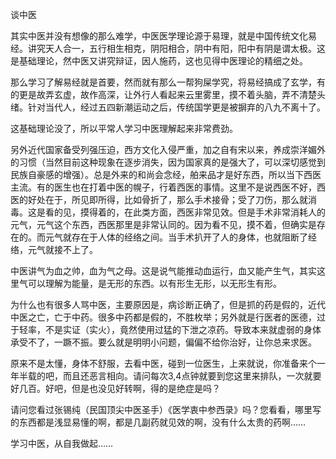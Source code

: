 谈中医

其实中医并没有想像的那么难学，中医医学理论源于易理，就是中国传统文化易经。讲究天人合一，五行相生相克，阴阳相合，阴中有阳，阳中有阴是谓太极。这是基础理论，然中医又讲究辩证，因人施药，这也见得中医理论的精细之处。

那么学习了解易经就是首要，然而就有那么一帮狗屎学究，将易经搞成了玄学，有的更是故弄玄虚，故作高深，让外行人看起来云里雾里，摸不着头脑，弄不清楚头绪。针对当代人，经过五四新潮运动之后，传统国学更是被摒弃的八九不离十了。

这基础理论没了，所以平常人学习中医理解起来非常费劲。

另外近代国家备受列强压迫，西方文化入侵严重，加之自有宋以来，养成崇洋媚外的习惯（当然目前这种现象在逐步消失，因为国家真的是强大了，可以深切感觉到民族自豪感的增强）。总是外来的和尚会念经，舶来品才是好东西，所以当下西医主流。有的医生也在打着中医的幌子，行着西医的事情。这里不是说西医不好，西医的好处在于，所见即所得，比如骨折了，那么手术接骨；受了刀伤，那么就消毒。这是看的见，摸得着的，在此类方面，西医非常见效。但是手术非常消耗人的元气，元气这个东西，西医那里是非常认同的。因为看不见，摸不着，但确实是存在的。而元气就存在于人体的经络之间。当手术扒开了人的身体，也就阻断了经络，元气就接不上了。 

中医讲气为血之帅，血为气之母。这是说气能推动血运行，血又能产生气，其实这里气可以理解为能量，是无形的东西。以有形生无形，以无形生有形。

为什么也有很多人骂中医，主要原因是，病诊断正确了，但是抓的药是假的，近代中医之亡，亡于中药。很多中药都是假的，不胜枚举；另外就是行医者的医德，过于轻率，不是实证（实火），竟然使用过猛的下泄之凉药。导致本来就虚弱的身体承受不了，一蹶不振。要么就是明明小问题，偏偏不给你治好，让你总来求医。

原来不是太懂，身体不舒服，去看中医，碰到一位医生，上来就说，你准备来个一年半载的吧，而且还恶言相向。请问每次3,4点钟就要到您这里来排队，一次就要好几百。好吧，但是也没见好转啊，得的是绝症是吗？

请问您看过张锡纯（民国顶尖中医圣手）《医学衷中参西录》吗？您看看，哪里写的东西都是浅显易懂的啊，都是几副药就见效的啊，没有什么太贵的药啊……

学习中医，从自我做起……



